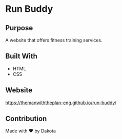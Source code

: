 # Run Buddy

## Purpose
A website that offers fitness training services.

## Built With
* HTML
* CSS

## Website
https://themanwiththeplan-eng.github.io/run-buddy/

## Contribution
Made with ❤️ by Dakota
